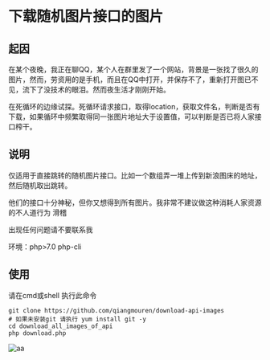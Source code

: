 # 下载随机图片接口的图片


## 起因

在某个夜晚，我正在聊QQ，某个人在群里发了一个网站，背景是一张找了很久的图片，然而，劳资用的是手机，而且在QQ中打开，并保存不了，重新打开图已不见，流下了没技术的眼泪。然而夜生活才刚刚开始。

在死循环的边缘试探。死循环请求接口，取得location，获取文件名，判断是否有下载，如果循环中频繁取得同一张图片地址大于设置值，可以判断是否已将人家接口榨干。
## 说明

仅适用于直接跳转的随机图片接口。比如一个数组弄一堆上传到新浪图床的地址，然后随机取出跳转。

他们的接口十分神秘，但你又想得到所有图片。我非常不建议做这种消耗人家资源的不人道行为 滑稽

出现任何问题请不要联系我 

环境：php>7.0 php-cli

## 使用
请在cmd或shell 执行此命令

```shell
git clone https://github.com/qiangmouren/download-api-images
# 如果未安装git 请执行 yum install git -y
cd download_all_images_of_api
php download.php
```

![aa](https://imgtu.com/i/63NK5q)
